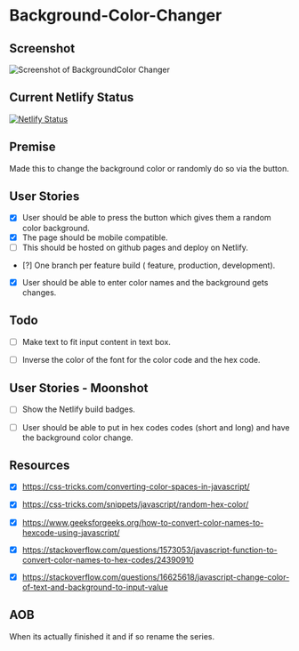 # Background-Color-Changer


## Screenshot
![Screenshot of BackgroundColor Changer]()


## Current Netlify Status
[![Netlify Status](https://api.netlify.com/api/v1/badges/9684855d-4e61-49f1-b950-7c21b4e5441a/deploy-status)](https://app.netlify.com/sites/bkgrndcolrchanger/deploys)

## Premise
Made this to change the background color or randomly do so via the button.

## User Stories 
- [x] User should be able to press the button which gives them a random color background.
- [x] The page should be mobile compatible.
- [ ] This should be hosted on github pages and deploy on Netlify.
- [?] One branch per feature build ( feature, production, development).  
- [x] User should be able to enter color names and the background gets changes. 

## Todo 
- [ ] Make text to fit input content in text box.
- [ ] Inverse the color of the font for the color code and the hex code.  


## User Stories - Moonshot 
- [ ] Show the Netlify build badges.
- [ ] User should be able to put in hex codes codes (short and long) and have the background color change.


## Resources
- [x] https://css-tricks.com/converting-color-spaces-in-javascript/
- [x] https://css-tricks.com/snippets/javascript/random-hex-color/
- [x] https://www.geeksforgeeks.org/how-to-convert-color-names-to-hexcode-using-javascript/
- [x] https://stackoverflow.com/questions/1573053/javascript-function-to-convert-color-names-to-hex-codes/24390910
- [x] https://stackoverflow.com/questions/16625618/javascript-change-color-of-text-and-background-to-input-value 


## AOB
When its actually finished it and if so  rename the series.


